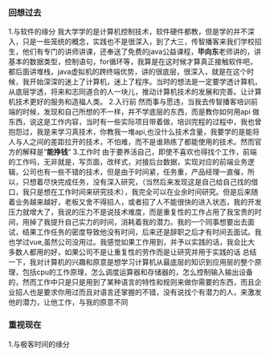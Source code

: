 ### 回想过去
1.与软件的缘分
我大学学的是计算机控制技术，软件硬件都教，但是学的并不深入，只是一些笼统的概念，实践也不是很深入，到了大三，传智播客来我们学校招生，他们有专门的讲师讲课，还奉送了免费的java公益课程，**毕向东**老师讲的，讲基本的数据类型，控制语句，for循环等，我算是在这时候才算真正接触软件吧，都后面讲堆栈，java虚拟机的跨终端优势，讲的很底层，很深入，就是在这个时候，我开始深深的迷上了计算机，迷上了程序。当时的想法是一定要学透计算机，从底层学透，将来和志同道合的人一块儿，推动计算机技术的发展和完善。让计算机技术更好的服务和造福人类。
2.入行前
然而事与愿违，当我去传智播客培训前端的时候，发现和自己所想的不一样，并不学底层的东西，而是教你如何用api 做东西，说这是工作内容，当时有一些实际项目带着做，培训完程的过程中，我也曾抱怨过，我是来学习真技术，你教我一堆api,也没什么技术含量，我要学的是能将人与人之间的差距拉开的技术，不怕难，而不是谁熟练了都能使用的技术。然而官方的解释是“**能挣钱**“
3.工作时
由于要养活自己，即使不喜欢也得找个工作，前端的工作吗，无非就是，写页面，改样式，对接后台数据，实现对应的前端业务逻辑，公司也有一些不错的技术，但是由于时间紧，任务重，产品经理一直催，所以，只想着尽快完成任务，没有深入研究，（当然后来发现这是自己给自己找的借口，我只是想在工作时间来研究技术），我完全可以在业余时间研究。但是后来随着业务越来越好，老板又舍不得招人，或者招了人不能很快的进入状态，我的开发压力就增大了，我说的压力不是说技术难度，而是重复性的工作占用了我宝贵的时间，用掉了我提升自己实力的时间，消耗着我的潜力。我的一个同事想要出去面试，结果工作任务的密度导致他没有时间，后来还是辞职之后才有时间去面试。我也学过vue,虽然公司没用过。我感觉如果工作用到，并予以实践的话，我会比大多数人都用的好，如果公司不是让重复性的劳作而是让研究并用于实践的话
总结一下，我对计算机的兴趣和原意是想学习计算机从最底层的知识到应用层的整个原理，包括cpu的工作原理，怎么调度运算器和存储器的，怎么控制输入输出设备的，然而工作中只是只是用到了某种语言的特性和规则来做你需要的东西，而且企业招人也是要求你用过而且对语言还掌握的不错，没有说找个有潜力的人，来激发他的潜力，让他工作，与我的原意不同
### 重视现在
1.与极客时间的缘分
